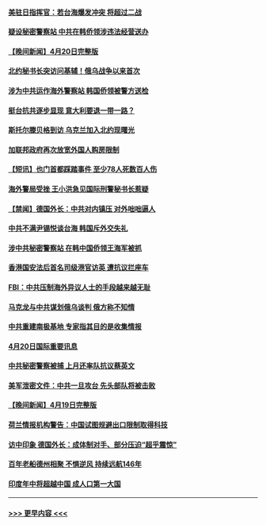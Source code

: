 #### [美驻日指挥官：若台海爆发冲突 将超过二战](../pages/prog202/a103695839.md?t=04211843) 
#### [疑设秘密警察站 中共在韩侨领涉违法经营送办](../pages/prog202/a103695712.md?t=04211843) 
#### [【晚间新闻】4月20日完整版](../pages/prog202/a103695709.md?t=04211843) 
#### [北约秘书长突访问基辅！俄乌战争以来首次](../pages/prog202/a103695718.md?t=04211843) 
#### [涉为中共运作海外警察站 韩国侨领被警方送检](../pages/prog202/a103695618.md?t=04211843) 
#### [挺台抗共逐步显现 意大利要退一带一路？](../pages/prog202/a103695625.md?t=04211843) 
#### [斯托尔滕贝格到访 乌克兰加入北约现曙光](../pages/prog202/a103695613.md?t=04211843) 
#### [加联邦政府再次放宽外国人购房限制](../pages/prog202/a103695542.md?t=04211843) 
#### [【短讯】也门首都踩踏事件 至少78人死数百人伤](../pages/prog202/a103695433.md?t=04211843) 
#### [海外警局受挫 王小洪急见国际刑警秘书长惹疑](../pages/prog202/a103695472.md?t=04211843) 
#### [【禁闻】德国外长：中共对内镇压 对外咄咄逼人](../pages/prog202/a103695391.md?t=04211843) 
#### [中共不满尹锡悦谈台海 韩国斥外交失礼](../pages/prog202/a103695437.md?t=04211843) 
#### [涉中共秘密警察站 在韩中国侨领王海军被抓](../pages/prog202/a103695286.md?t=04211843) 
#### [香港国安法后首名司级港官访英 遭抗议拦座车](../pages/prog202/a103695186.md?t=04211843) 
#### [FBI：中共压制海外异议人士的手段越来越无耻](../pages/prog202/a103695190.md?t=04211843) 
#### [马克龙与中共谋划俄乌谈判 俄方称不知情](../pages/prog202/a103695177.md?t=04211843) 
#### [中共重建南极基地 专家指其目的是收集情报](../pages/prog202/a103695182.md?t=04211843) 
#### [4月20日国际重要讯息](../pages/prog202/a103695173.md?t=04211843) 
#### [中共秘密警察被捕 上月还率队抗议蔡英文](../pages/prog202/a103695117.md?t=04211843) 
#### [美军泄密文件：中共一旦攻台 先头部队将被击败](../pages/prog202/a103695114.md?t=04211843) 
#### [【晚间新闻】4月19日完整版](../pages/prog202/a103694922.md?t=04211843) 
#### [荷兰情报机构警告：中国试图规避出口限制取得科技](../pages/prog202/a103695030.md?t=04211843) 
#### [访中印象 德国外长：成体制对手、部分压迫“超乎震惊”](../pages/prog202/a103694963.md?t=04211843) 
#### [百年老船德州相聚 不惧逆风 持续远航146年](../pages/prog202/a103694873.md?t=04211843) 
#### [印度年中将超越中国 成人口第一大国](../pages/prog202/a103694867.md?t=04211843) 

----
#### [ >>> 更早内容 <<< ](../indexes/prog202-earlier.md)
